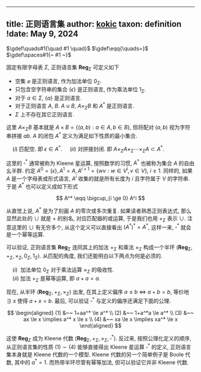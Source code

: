 
---
title: 正则语言集
author: [kokic](/kokic.md)
taxon: definition
!date: May 9, 2024
---

$\gdef\quads#1{\quad #1 \quad}$
$\gdef\eqq{\quads=}$
$\gdef\spaces#1{~ #1 ~}$

固定有限字母表 $\Sigma$, 正则语言集 $\textbf{Reg}_\Sigma$ 可定义如下 

* 空集 $\varnothing$ 是正则语言, 作为加法单位 $0_\Sigma$.
* 只包含空字符串的集合 $\{\epsilon\}$ 是正则语言, 作为乘法单位 $1_\Sigma$. 
* 对于 $a \in \Sigma$, $\{a\}$ 是正则语言.
* 对于正则语言 $A$, $B$. $A \cup B$, $A \times_\Sigma B$ 和 $A^*$ 是正则语言.
* $\Sigma$ 上不存在其它正则语言. 

这里 $A \times_\Sigma B$ 基本就是 
$A \times B = \{ (a, b) : a \in A, b \in B \}$, 但将配对 $(a, b)$ 视为字符串拼接 $a b$.
$A$ 的闭包 $A^*$ 定义为满足如下性质的最小集合. 

$\quad (i)$ 匹配空. 即 $\epsilon \in A^*$. $\quad (ii)$ 对拼接封闭. 即 $A \times_\Sigma A \times_\Sigma \cdots \times_\Sigma A \subset A^*$. 

这里的 $\square^*$ 通常被称为 Kleene 星运算, 按照数学的习惯, $A^*$ 也被称为集合 $A$ 的自由幺半群. 约定 $A^0 = \{\epsilon\}, A^1 = A, A^{i+1} = \{wv : w \in V^i, v \in V \}$, $i \ge 1$. 同样的, 如果 $A$ 是一个字母表或形式语言, $A^i$ 收集的就是所有长度为 $i$ 且字符属于 $V$ 的字符串. 于是 $A^*$ 也可以定义成如下形式

$$
A^* \eqq \bigcup_{i \ge 0} A^i
$$

从直觉上说, $A^*$ 是为了刻画 $A$ 的零次或多次重复. 如果读者熟悉正则表达式, 那么显然此处的 $\cup$ 就是 $+$ 的别名, 对应匹配器的或运算, 于是我们也用 $+_\Sigma$ 表示 $\cup$. 注意这里的 $\cup$ 有无穷多个, 从这个定义可以直接看出 $(A^*)^* = A^*$, 这样一来, $\square^*$ 就会是一个幂等运算. 

可以验证, 正则语言集 $\textbf{Reg}_\Sigma$ 连同其上的加法 $+_\Sigma$ 和乘法 $\times_\Sigma$ 构成一个半环 $(\textbf{Reg}_\Sigma, +_\Sigma, \times_\Sigma, 0_\Sigma, 1_\Sigma)$. 从匹配的角度, 我们还能明白以下两点为何是必须的. 

$\quad (i)~$ 加法单位 $0_\Sigma$ 对于乘法运算 $\times_\Sigma$ 的吸收性. \
$\quad (ii)$ 加法 $+_\Sigma$ 是幂等运算, 即 $a+a = a$. 

现在, 从半环 $(\textbf{Reg}_\Sigma, +_\Sigma, \times_\Sigma)$ 出发, 在其上定义偏序 $a \le b$ $\iff$ $a+b=b$, 等价地 $\exists ~ x$ 使得 $a+x = b$. 最后, 可以验证 $\square^*$ 与定义的偏序还满足下面的公理. 

$$
\begin{aligned}
(1) &~~ 1+aa^* \le a^* \\
(2) &~~ 1+a^*a \le a^* \\
(3) &~~ ax \le x \implies a^* x \le x \\
(4) &~~ xa \le x \implies xa^* \le x
\end{aligned}
$$

这使 $\textbf{Reg}_\Sigma$ 成为 Kleene 代数 $(\textbf{Reg}_\Sigma, +_\Sigma, \times_\Sigma, \square^*)$. 反过来, 按照公理化定义的顺序, 从正则语言集的性质 $(1)\sim(4)$ 能够直接得出 Kleene 星运算 $\square^*$ 的定义, 正则语言集本身就是 Kleene 代数的一个模型. Kleene 代数的另一个简单例子是 Boole 代数, 其中的 $a^* = 1$. 而热带半环尽管有幂等加法, 但可以验证它并非 Kleene 代数. 
